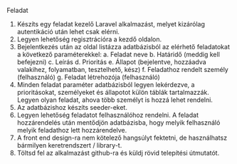 Feladat

1.	Készíts egy feladat kezelő Laravel alkalmazást, melyet kizárólag autentikáció után lehet csak elérni.
2.	Legyen lehetőség regisztrációra a kezdő oldalon.
3.	Bejelentkezés után az oldal listázza adatbázisból az elérhető feladatokat a következő paraméterekkel:
a.	Feladat neve
b.	Határidő (meddig kell befejezni)
c.	Leírás
d.	Prioritás
e.	Állapot (bejelentve, hozzáadva valakihez, folyamatban, tesztelhető, kész)
f.	Feladathoz rendelt személy (felhasználó)
g.	Feladat létrehozója (felhasználó)
4.	Minden feladat paraméter adatbázisból legyen lekérdezve, a prioritásokat, személyeket és állapotot külön táblák tartalmazzák. Legyen olyan feladat, ahova több személyt is hozzá lehet rendelni.
5.	Az adatbázishoz készíts seeder-eket.
6.	Legyen lehetőség feladatot felhasználóhoz rendelni. A feladat hozzárendelés után mentődjön adatbázisba, hogy melyik felhasználó melyik feladathoz lett hozzárendelve.
7.	A front end design-ra nem kötelező hangsúlyt fektetni, de használhatsz bármilyen keretrendszert / library-t.
8.	Töltsd fel az alkalmazást github-ra és küldj rövid telepítési útmutatót.
